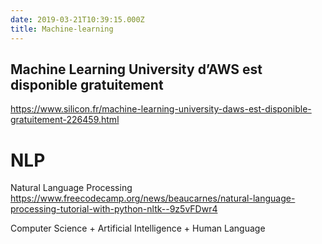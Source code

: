 ```yaml
---
date: 2019-03-21T10:39:15.000Z
title: Machine-learning
---
```


Machine Learning University d’AWS est disponible gratuitement
-------------------------------------------------------------

<https://www.silicon.fr/machine-learning-university-daws-est-disponible-gratuitement-226459.html>

NLP
===

Natural Language Processing
<https://www.freecodecamp.org/news/beaucarnes/natural-language-processing-tutorial-with-python-nltk--9z5vFDwr4>

Computer Science + Artificial Intelligence + Human Language